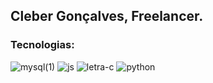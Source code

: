 ## Cleber Gonçalves, Freelancer.

### Tecnologias: 



![mysql(1)](https://github.com/Cleber-git/Cleber-git/assets/109536047/79db7297-7f6b-43e2-a588-caccb59eb138)
![js](https://github.com/Cleber-git/Cleber-git/assets/109536047/776f3ebf-92fa-4707-870b-4046146409fe)
![letra-c](https://github.com/Cleber-git/Cleber-git/assets/109536047/e4d58178-1104-448a-955a-0b02d74ccc83)
![python](https://github.com/Cleber-git/Cleber-git/assets/109536047/f8b5e4da-0d4a-4eb7-b7d1-3b7b7f8f049a)



<!---
Cleber-git/Cleber-git is a ✨ special ✨ repository because its `README.md` (this file) appears on your GitHub profile.
You can click the Preview link to take a look at your changes.
--->
